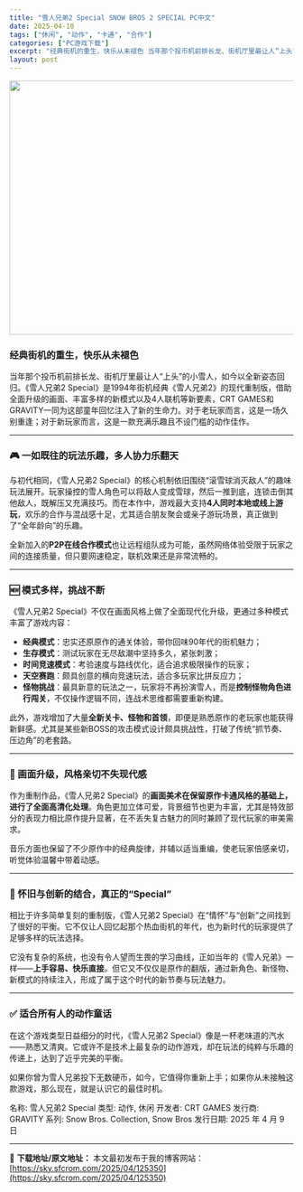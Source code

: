 ```yaml
---
title: "雪人兄弟2 Special SNOW BROS 2 SPECIAL PC中文"
date: 2025-04-10
tags: ["休闲", "动作", "卡通", "合作"]
categories: ["PC游戏下载"]
excerpt: "经典街机的重生，快乐从未褪色 当年那个投币机前排长龙、街机厅里最让人“上头”的小雪人，如今以全新姿态回归。《雪人兄弟2 Special》是1994年街机经典《雪人兄弟2》的现代重制版，借助全面升级的画面、丰富多样的新模式以及4人联机等新要素，CRT GAMES和GRAVITY一同为这部童年回忆注入了&hellip;"
layout: post
---
```


<img class="aligncenter size-full wp-image-125351" src="https://sky.sfcrom.com/wp-content/uploads/2025/04/2025041001333925.webp" alt="" width="800" height="450" />
<h3 data-start="78" data-end="112">经典街机的重生，快乐从未褪色</h3>
<p class="" data-start="114" data-end="299">当年那个投币机前排长龙、街机厅里最让人“上头”的小雪人，如今以全新姿态回归。《雪人兄弟2 Special》是1994年街机经典《雪人兄弟2》的现代重制版，借助全面升级的画面、丰富多样的新模式以及4人联机等新要素，CRT GAMES和GRAVITY一同为这部童年回忆注入了新的生命力。对于老玩家而言，这是一场久别重逢；对于新玩家而言，这是一款充满乐趣且不设门槛的动作佳作。</p>


<hr class="" data-start="301" data-end="304" />

<h3 data-start="306" data-end="329">🎮 一如既往的玩法乐趣，多人协力乐翻天</h3>
<p class="" data-start="331" data-end="493">与初代相同，《雪人兄弟2 Special》的核心机制依旧围绕“滚雪球消灭敌人”的趣味玩法展开。玩家操控的雪人角色可以将敌人变成雪球，然后一推到底，连锁击倒其他敌人，既解压又充满技巧。而在本作中，游戏最大支持<strong data-start="434" data-end="449">4人同时本地或线上游玩</strong>，欢乐的合作与混战感十足，尤其适合朋友聚会或亲子游玩场景，真正做到了“全年龄向”的乐趣。</p>
<p class="" data-start="495" data-end="563">全新加入的<strong data-start="500" data-end="513">P2P在线合作模式</strong>也让远程组队成为可能，虽然网络体验受限于玩家之间的连接质量，但只要网速稳定，联机效果还是非常流畅的。</p>


<hr class="" data-start="565" data-end="568" />

<h3 data-start="570" data-end="585">🆕 模式多样，挑战不断</h3>
<p class="" data-start="587" data-end="635">《雪人兄弟2 Special》不仅在画面风格上做了全面现代化升级，更通过多种模式丰富了游戏内容：</p>

<ul>
 	<li data-start="639" data-end="674"><strong data-start="639" data-end="647">经典模式</strong>：忠实还原原作的通关体验，带你回味90年代的街机魅力；</li>
 	<li data-start="677" data-end="706"><strong data-start="677" data-end="685">生存模式</strong>：测试玩家在无尽敌潮中坚持多久，紧张刺激；</li>
 	<li data-start="709" data-end="742"><strong data-start="709" data-end="719">时间竞速模式</strong>：考验速度与路线优化，适合追求极限操作的玩家；</li>
 	<li data-start="745" data-end="777"><strong data-start="745" data-end="753">天空赛跑</strong>：颇具创意的横向竞速玩法，适合多玩家比拼反应力；</li>
 	<li data-start="780" data-end="848"><strong data-start="780" data-end="788">怪物挑战</strong>：最具新意的玩法之一，玩家将不再扮演雪人，而是<strong data-start="811" data-end="825">控制怪物角色进行闯关</strong>，不仅操作逻辑不同，连战术思维都需要重新构建。</li>
</ul>
<p class="" data-start="850" data-end="936">此外，游戏增加了大量<strong data-start="860" data-end="874">全新关卡、怪物和首领</strong>，即便是熟悉原作的老玩家也能获得新鲜感。尤其是某些新BOSS的攻击模式设计颇具挑战性，打破了传统“抓节奏、压边角”的老套路。</p>


<hr class="" data-start="938" data-end="941" />

<h3 data-start="943" data-end="963">🎨 画面升级，风格亲切不失现代感</h3>
<p class="" data-start="965" data-end="1084">作为重制作品，《雪人兄弟2 Special》的<strong data-start="988" data-end="1020">画面美术在保留原作卡通风格的基础上，进行了全面高清化处理</strong>。角色更加立体可爱，背景细节也更为丰富，尤其是特效部分的表现力相比原作提升显著，在不丢失复古魅力的同时兼顾了现代玩家的审美需求。</p>
<p class="" data-start="1086" data-end="1134">音乐方面也保留了不少原作中的经典旋律，并辅以适当重编，使老玩家倍感亲切，听觉体验温馨中带着动感。</p>


<hr class="" data-start="1136" data-end="1139" />

<h3 data-start="1141" data-end="1168">🧊 怀旧与创新的结合，真正的“Special”</h3>
<p class="" data-start="1170" data-end="1259">相比于许多简单复刻的重制版，《雪人兄弟2 Special》在“情怀”与“创新”之间找到了很好的平衡。它不仅让人回忆起那个热血街机的年代，也为新时代的玩家提供了足够多样的玩法选择。</p>
<p class="" data-start="1261" data-end="1365">它没有复杂的系统，也没有令人望而生畏的学习曲线，正如当年的《雪人兄弟》一样——<strong data-start="1300" data-end="1313">上手容易、快乐直接</strong>。但它又不仅仅是原作的翻版，通过新角色、新怪物、新模式的持续注入，形成了属于这个时代的新节奏与玩法魅力。</p>


<hr class="" data-start="1367" data-end="1370" />

<h3 data-start="1372" data-end="1390">✅ 适合所有人的动作童话</h3>
<p class="" data-start="1392" data-end="1483">在这个游戏类型日益细分的时代，《雪人兄弟2 Special》像是一杯老味道的汽水——熟悉又清爽。它或许不是技术上最复杂的动作游戏，却在玩法的纯粹与乐趣的传递上，达到了近乎完美的平衡。</p>
<p class="" data-start="1485" data-end="1541">如果你曾为雪人兄弟投下无数硬币，如今，它值得你重新上手；如果你从未接触这款游戏，那么现在，就是认识它的最佳时机。</p>
名称: 雪人兄弟2 Special
类型: 动作, 休闲
开发者: CRT GAMES
发行商: GRAVITY
系列: Snow Bros. Collection, Snow Bros
发行日期: 2025 年 4 月 9 日

---
📖 **下载地址/原文地址：** 本文最初发布于我的博客网站：[https://sky.sfcrom.com/2025/04/125350](https://sky.sfcrom.com/2025/04/125350)
